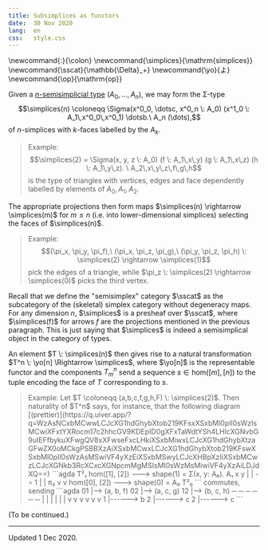 ```yaml
---
title: Subsimplices as functors
date:  30 Nov 2020
lang:  en
css:   style.css
---
```


\newcommand{\:}{\colon}
\newcommand{\simplices}{\mathrm{simplices}}
\newcommand{\sscat}{\mathbb{\Delta}_+}
\newcommand{\yo}{よ}
\newcommand{\op}{\mathrm{op}}

Given a [$n$-semisimplicial type](https://ncatlab.org/homotopytypetheory/show/semi-simplicial+types) $(A_0, \dotsc, A_n)$, we may form the Σ-type
$$\simplices(n) \coloneqq \Sigma(x^0_0, \dotsc, x^0_n \: A_0) (x^1_0 \: A_1\,x^0_0\,x^0_1) \dotsb.\ A_n (\dots),$$
of $n$-simplices with $k$-faces labelled by the $A_k$.

> Example:
$$\simplices(2) =
    \Sigma(x, y, z \: A_0) (f \: A_1\,x\,y) (g \: A_1\,x\,z) (h \: A_1\,y\,z).
	  \ A_2\,x\,y\,z\,f\,g\,h$$
is the type of triangles with vertices, edges and face dependently labelled by elements of $A_0, A_1, A_2.$

The appropriate projections then form maps $\simplices(n) \rightarrow \simplices(m)$ for $m \leq n$ (i.e. into lower-dimensional simplices) selecting the faces of $\simplices(n)$.

> Example:
$$(\pi_x, \pi_y, \pi_f),\ (\pi_x, \pi_z, \pi_g),\ (\pi_y, \pi_z, \pi_h) \: \simplices(2) \rightarrow \simplices(1)$$
pick the edges of a triangle, while $\pi_z \: \simplices(2) \rightarrow \simplices(0)$ picks the third vertex.

Recall that we define the "semisimplex" category $\sscat$ as the subcategory of the (skeletal) simplex category without degeneracy maps.
For any dimension $n$, $\simplices$ is a presheaf over $\sscat$, where $\simplices(f)$ for arrows $f$ are the projections mentioned in the previous paragraph.
This is just saying that $\simplices$ is indeed a semisimplical object in the category of types.

An element $T \: \simplices(n)$ then gives rise to a natural transformation $T^n \: \yo[n] \Rightarrow \simplices$, where $\yo[n]$ is the representable functor and the components $T^n_m$ send a sequence $s \in \mathrm{hom}([m], [n])$ to the tuple encoding the face of $T$ corresponding to $s$.

<blockquote>
Example:
Let $T \coloneqq (a,b,c,f,g,h,F) \: \simplices(2)$.
Then naturality of $T^n$ says, for instance, that the following diagram [(prettier)](https://q.uiver.app/?q=WzAsNCxbMCwwLCJcXG1hdGhybXtob219KFsxXSxbMl0pIl0sWzIsMCwiXFxtYXRocm17c2hhcGV9KDEpID0gXFxTaWdtYSh4LHlcXGNvbG9uIEFfbykuXFwgQV8xXFwseFxcLHkiXSxbMiwxLCJcXG1hdGhybXtzaGFwZX0oMCkgPSBBXzAiXSxbMCwxLCJcXG1hdGhybXtob219KFswXSxbMl0pIl0sWzAsMSwiVF4yXzEiXSxbMSwyLCJcXHBpXzIiXSxbMCwzLCJcXGNkb3RcXCxcXGNpcmMgMSIsMl0sWzMsMiwiVF4yXzAiLDJdXQ==)
```agda
                  T²₁
    hom([1], [2]) ---> shape(1) = Σ(x, y: A₀). A₁ x y
          |               |
    - ∘ 1 |               | π₂
          v               v
    hom([0], [2]) ---> shape(0) = A₀
                  T²₀
```
commutes, sending
```agda
01 |--> (a, b, f)    02 |--> (a, c, g)    12 |--> (b, c, h)
 ─          ─         ─          ─         ─          ─
 |          |         |          |         |          |
 v          v         v          v         v          v
 1 |------> b         2 |------> c         2 |------> c
```
</blockquote>

(To be continued.)

---
Updated 1 Dec 2020.
